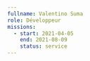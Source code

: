 ```yaml
---
fullname: Valentino Suma
role: Développeur
missions:
  - start: 2021-04-05
    end: 2021-08-09
    status: service
---
```


